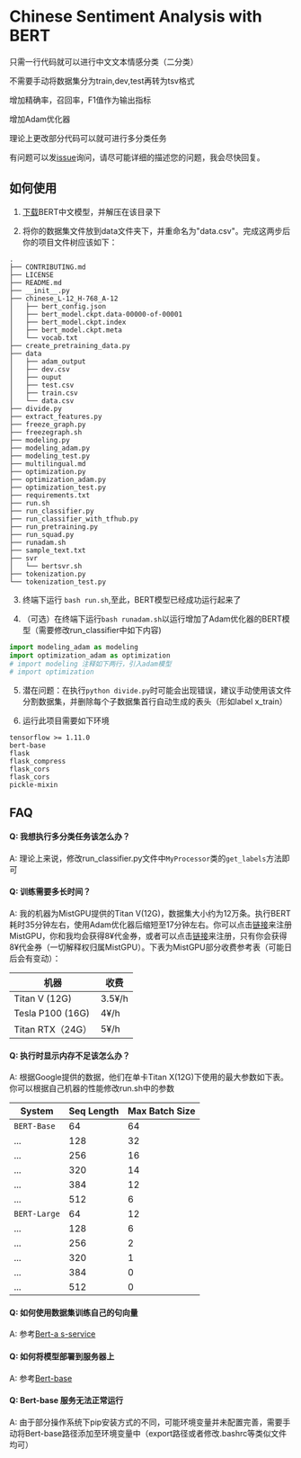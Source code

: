 # Chinese Sentiment Analysis with BERT

只需一行代码就可以进行中文文本情感分类（二分类）

不需要手动将数据集分为train,dev,test再转为tsv格式

增加精确率，召回率，F1值作为输出指标

增加Adam优化器

理论上更改部分代码可以就可进行多分类任务

有问题可以发[issue](https://github.com/Gnomeek/ChineseSentimentAnalysiswithBERT/issues)询问，请尽可能详细的描述您的问题，我会尽快回复。

## 如何使用
1. [下载](https://storage.googleapis.com/bert_models/2018_11_03/chinese_L-12_H-768_A-12.zip)BERT中文模型，并解压在该目录下

2. 将你的数据集文件放到data文件夹下，并重命名为"data.csv"。完成这两步后你的项目文件树应该如下：
```
.
├── CONTRIBUTING.md
├── LICENSE
├── README.md
├── __init__.py
├── chinese_L-12_H-768_A-12
│   ├── bert_config.json
│   ├── bert_model.ckpt.data-00000-of-00001
│   ├── bert_model.ckpt.index
│   ├── bert_model.ckpt.meta
│   └── vocab.txt
├── create_pretraining_data.py
├── data
│   ├── adam_output
│   ├── dev.csv
│   ├── ouput
│   ├── test.csv
│   ├── train.csv
│   └── data.csv
├── divide.py
├── extract_features.py
├── freeze_graph.py
├── freezegraph.sh
├── modeling.py
├── modeling_adam.py
├── modeling_test.py
├── multilingual.md
├── optimization.py
├── optimization_adam.py
├── optimization_test.py
├── requirements.txt
├── run.sh
├── run_classifier.py
├── run_classifier_with_tfhub.py
├── run_pretraining.py
├── run_squad.py
├── runadam.sh
├── sample_text.txt
├── svr
│   └── bertsvr.sh
├── tokenization.py
└── tokenization_test.py
```

3. 终端下运行 `bash run.sh`,至此，BERT模型已经成功运行起来了

4. （可选）在终端下运行`bash runadam.sh`以运行增加了Adam优化器的BERT模型（需要修改run_classifier中如下内容)

```python
import modeling_adam as modeling
import optimization_adam as optimization
# import modeling 注释如下两行，引入adam模型
# import optimization
```

5. 潜在问题：在执行`python divide.py`时可能会出现错误，建议手动使用该文件分割数据集，并删除每个子数据集首行自动生成的表头（形如label x_train）

6. 运行此项目需要如下环境

```
tensorflow >= 1.11.0
bert-base
flask 
flask_compress
flask_cors
flask_cors
pickle-mixin
```



## FAQ

#### Q: 我想执行多分类任务该怎么办？

A: 理论上来说，修改run_classifier.py文件中`MyProcessor`类的`get_labels`方法即可

#### Q: 训练需要多长时间？

A: 我的机器为MistGPU提供的Titan V(12G)，数据集大小约为12万条。执行BERT耗时35分钟左右，使用Adam优化器后缩短至17分钟左右。你可以点击[链接](mistgpu.com/i/747128)来注册MistGPU，你和我均会获得8¥代金券，或者可以点击[链接](mistgpu.com)来注册，只有你会获得8¥代金券（一切解释权归属MistGPU）。下表为MistGPU部分收费参考表（可能日后会有变动）：

| 机器             | 收费   |
| ---------------- | ------ |
| Titan V (12G)    | 3.5¥/h |
| Tesla P100 (16G) | 4¥/h   |
| Titan RTX（24G） | 5¥/h   |

#### Q: 执行时显示内存不足该怎么办？

A: 根据Google提供的数据，他们在单卡Titan X(12G)下使用的最大参数如下表。你可以根据自己机器的性能修改run.sh中的参数

System       | Seq Length | Max Batch Size
------------ | ---------- | --------------
`BERT-Base`  | 64         | 64
...          | 128        | 32
...          | 256        | 16
...          | 320        | 14
...          | 384        | 12
...          | 512        | 6
`BERT-Large` | 64         | 12
...          | 128        | 6
...          | 256        | 2
...          | 320        | 1
...          | 384        | 0
...          | 512        | 0

#### Q: 如何使用数据集训练自己的句向量

A: 参考[Bert-a s-service](https://github.com/hanxiao/bert-as-service)

#### Q: 如何将模型部署到服务器上

A: 参考[Bert-base](https://github.com/macanv/BERT-BiLSTM-CRF-NER)

#### Q: Bert-base 服务无法正常运行
A: 由于部分操作系统下pip安装方式的不同，可能环境变量并未配置完善，需要手动将Bert-base路径添加至环境变量中（export路径或者修改.bashrc等类似文件均可）
